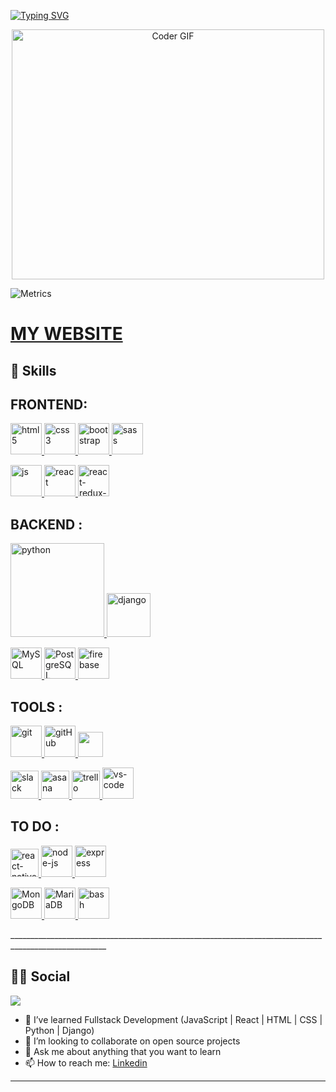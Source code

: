 [![Typing SVG](https://readme-typing-svg.herokuapp.com/?lines=Hi+guys+!+My+name+is+Bayram+Emre;I'm+a+Fullstack+Developer;With+React+and+Django;Welcome+to+my+Github)](https://git.io/typing-svg)

<p align="center">

  <img src="https://media.giphy.com/media/SWoSkN6DxTszqIKEqv/giphy.gif" alt="Coder GIF" width="500" height="400">
  
</p>

![Metrics](https://metrics.lecoq.io/b-emrekalkan?template=classic&isocalendar=1&languages=1&base=header%2C%20activity%2C%20community%2C%20repositories%2C%20metadata&base.indepth=false&base.hireable=false&base.skip=false&isocalendar=false&isocalendar.duration=half-year&languages=false&languages.ignored=scss&languages.limit=4&languages.threshold=0%25&languages.other=false&languages.colors=github&languages.sections=most-used&languages.indepth=false&languages.analysis.timeout=15&languages.categories=markup%2C%20programming&languages.recent.categories=markup%2C%20programming&languages.recent.load=300&languages.recent.days=14&config.timezone=Europe%2FAmsterdam&config.display=large)

# [MY WEBSITE](https://github.com/b-emrekalkan)

## 🚀 Skills

## FRONTEND:

<p>  
  <a href="#" target="_blank"> <img src="https://play-lh.googleusercontent.com/85WnuKkqDY4gf6tndeL4_Ng5vgRk7PTfmpI4vHMIosyq6XQ7ZGDXNtYG2s0b09kJMw" alt="html5" height="50"/> </a>  
  <a href="#" target="_blank"> <img src="https://upload.wikimedia.org/wikipedia/commons/thumb/d/d5/CSS3_logo_and_wordmark.svg/1200px-CSS3_logo_and_wordmark.svg.png" alt="css3" height="50"/> </a>
<a href="#" target="_blank"> <img src="https://getbootstrap.com/docs/5.2/assets/brand/bootstrap-logo-shadow.png" alt="bootstrap" height="50"/> </a>
<a href="#" target="_blank"> <img src="https://sass-lang.com/assets/img/logos/logo-b6e1ef6e.svg" alt="sass" height="50"/> </a>

<a href="#" target="_blank"> <img src="https://upload.wikimedia.org/wikipedia/commons/thumb/9/99/Unofficial_JavaScript_logo_2.svg/225px-Unofficial_JavaScript_logo_2.svg.png" alt="js" height="50"/> </a>
<a href="#" target="_blank"> <img src="https://kerteriz.net/content/images/2021/10/react.png" alt="react" width="50"/> </a>
<a href="#" target="_blank"> <img src="https://redux-toolkit.js.org/img/redux.svg" alt="react-redux-toolkit" width="50"/> </a>

  </p>

## BACKEND :
<p>
  <a href="#" target="_blank"> <img src="https://www.python.org/static/img/python-logo.png" alt="python" width="150"/> </a>
  <a href="#" target="_blank"> <img src="https://cdn.icon-icons.com/icons2/2415/PNG/512/django_plain_logo_icon_146558.png" alt="django" height="70"/> </a>

  <a href="#" target="_blank"> <img src="https://cdn.icon-icons.com/icons2/2415/PNG/512/mysql_original_wordmark_logo_icon_146417.png" alt="MySQL" height="50"/> </a> 
  <a href="#" target="_blank"> <img src="https://www.vectorlogo.zone/logos/postgresql/postgresql-ar21.svg" alt="PostgreSQL" height="50"/> </a>
  <a href="#" target="_blank"> <img src="https://www.vectorlogo.zone/logos/firebase/firebase-icon.svg" alt="firebase" height="50"/> </a>

 </p>

 ## TOOLS :
 <p>
  <a href="#" target="_blank"> <img src="https://www.vectorlogo.zone/logos/git-scm/git-scm-icon.svg" alt="git" height="50"/> </a> 
  <a href="#" target="_blank"> <img src="https://github.githubassets.com/images/modules/logos_page/GitHub-Mark.png" alt="gitHub" height="50"/> </a>
  <a href="#" target="_blank"> <img src="https://img.shields.io/badge/jira-1e90ff.svg?&style=for-the-badge&logo=jira&logoColor=white" height="40"/> </a>

  <a href="#" target="_blank"> <img src="https://www.webtekno.com/images/editor/default/0001/87/17a9aef3004a2b9dca93a87827ad484ba5d70e7e.jpeg" alt="slack" height="45"/> </a> 
    <a href="#" target="_blank"> <img src="https://assets.asana.biz/m/6c9fe58f530550c1/original/trademark-logo-lockup-vertical-1x.png" alt="asana" height="45"/> </a>
    <a href="#" target="_blank"> <img src="https://www.vectorlogo.zone/logos/trello/trello-ar21.png" alt="trello" height="45"/> </a>
  <a href="#" target="_blank"> <img src="https://www.pngitem.com/pimgs/m/80-800968_vscode-visual-studio-logo-png-transparent-png.png" alt="vs-code" height="50"/> </a>
  
<!--  
  <a href="#" target="_blank"> <img src="https://upload.wikimedia.org/wikipedia/commons/thumb/3/35/Tux.svg/225px-Tux.svg.png" alt="linux" height="60"/> </a> 
  
</p> -->

## TO DO :

<p>
  <a href="#" target="_blank"> <img src="https://www.pngkit.com/png/detail/373-3738691_react-native-svg-transformer-allows-you-import-svg.png" alt="react-native" width="45"/>     </a> 
  <a href="#" target="_blank"> <img src="https://cdn.icon-icons.com/icons2/2415/PNG/512/nodejs_original_logo_icon_146411.png" alt="node-js" height="50"/> </a> 
  <a href="#" target="_blank"> <img src="https://miro.medium.com/max/875/0*r1BTGwo9cd8IGNQQ.jpeg" alt="express" height="50" /> </a>
  
  <p></p>
  <p></p>
  
  <a href="#" target="_blank"> <img src="https://www.vectorlogo.zone/logos/mongodb/mongodb-ar21.svg" alt="MongoDB" height="50"/> </a> 
  <a href="#" target="_blank"> <img src="https://www.vectorlogo.zone/logos/mariadb/mariadb-ar21.svg" alt="MariaDB" height="50"/> </a> 
  <a href="#" target="_blank"> <img src="https://www.vectorlogo.zone/logos/gnu_bash/gnu_bash-icon.svg" alt="bash" height="50"/> </a> 
</p>
______________________________________________________________________________________________________

## 👨👩 Social

[![](https://img.shields.io/badge/linkedin-%230077B5.svg?&style=for-the-badge&logo=linkedin&logoColor=white)](https://www.linkedin.com/in/bayramemrekalkan)

<!-- [![](https://img.shields.io/badge/medium-%2312100E.svg?&style=for-the-badge&logo=medium&logoColor=white)](https://medium.com/)
[![](https://img.shields.io/badge/youtube-%23FF0000.svg?&style=for-the-badge&logo=youtube&logoColor=white")](https://youtube.com/)
[![](https://img.shields.io/badge/twitter-%231DA1F2.svg?&style=for-the-badge&logo=twitter&logoColor=white)](https://twitter.com/) -->

- 🌱 I’ve learned Fullstack Development (JavaScript | React | HTML | CSS | Python | Django)
- 👯 I’m looking to collaborate on open source projects
- 💬 Ask me about anything that you want to learn
- 📫 How to reach me: [Linkedin](https://www.linkedin.com/in/bayramemrekalkan)

______________________________________________________________________________________________________

<!-- ## 📈 Statistics

<p align="left">
 <img src="https://komarev.com/ghpvc/?username=Mr-Mesut-OZTURK" alt="visitor counter" width="20%"/>
</p>

<p align="left">
 <img src="https://github-readme-stats.vercel.app/api?username=Mr-Mesut-OZTURK&theme=chartreuse-dark" alt="my github stats" width="49%"/>&nbsp;
 <img src="https://github-readme-streak-stats.herokuapp.com/?user=Mr-Mesut-OZTURK&theme=chartreuse-dark" alt="my commit status" width="49%" />
</p>
<p align="center">
 <img src="https://github-readme-stats.vercel.app/api/top-langs/?username=Mr-Mesut-OZTURK&theme=chartreuse-dark&layout=compact" alt="languages" width="50%">
</p> -->
